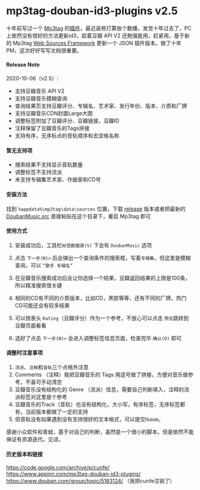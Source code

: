# mp3tag-douban-id3-plugins v2.5
十年前写过一个 [Mp3tag](https://www.mp3tag.de/en/download.html) 的[插件](https://www.appinn.com/mp3tag-douban-id3-plugins/)，最近装修打算放个数播，发觉十年过去了，PC上依然没有很好的方法更新id3，趁着豆瓣 API V2 还勉强能用，赶紧用，基于新的 Mp3tag [Web Sources Framework](https://help.mp3tag.de/main_online.html) 更新一个 JSON 插件版本。做了十年PM，这次好好写写文档很重要。



#### Release Note

2020-10-06（v2.5）:

- 支持豆瓣音乐 API V2
- 支持豆瓣音乐模糊查询
- 查询结果页支持豆瓣评分、专辑名、艺术家、发行年份、版本、介质和厂牌
- 支持豆瓣音乐CDN封面Large大图
- 调整标签附加了豆瓣评分、豆瓣链接，豆瓣ID
- 注释保留了豆瓣音乐的Tags拼接
- 支持有序，无序标点的音轨顺序和去空格名称



#### 暂无支持项

- 搜索结果不支持显示音轨数量
- 调整标签不支持流派
- 未支持专辑集艺术家、作曲家和CD号



#### 安装方法

找到 `%appdata%\mp3tag\data\sources` 位置，下载 [release](https://github.com/yoyicue/mp3tag-douban-id3-plugins/releases) 版本或者把最新的 [DoubanMusic.src](https://raw.githubusercontent.com/yoyicue/mp3tag-douban-id3-plugins/main/DoubanMusic.src) 直接粘贴在这个目录下，重启 Mp3tag 即可



#### 使用方式

1. 安装成功后，工具栏`标签数据源(S)` 下会有 `DoubanMusic` 选项

2. 点击 `下一步(N)>` 后会弹出一个查询条件的搜索框，写着`专辑集`，但这里是模糊查询，可以 `“歌手 专辑名”` 

3. 在豆瓣音乐搜索成功后会让你选择一个结果，豆瓣返回结果的上限是100条，所以精准搜索很关键

4. 相同的CD有不同的介质版本，比如CD，黑胶等等，还有不同的厂牌，热门CD可能还会有较多结果

5. 可以按表头 `Rating`（豆瓣评分）作为一个参考，不放心可以点击 `预览`跳转到豆瓣页面看看

6. 选好了点击 `下一步(N)>` 会进入调整标签信息页面，检查完毕 `确认(O)` 即可

   

#### 调整时注意事项

1. `流派`、`注释`和`音轨`三个点格外注意
2. Comments （注释）我把豆瓣音乐的 Tags 用逗号做了拼接，方便对音乐做参考，不喜可手动清空
3. 豆瓣音乐没有结构化的 Genre （流派）信息，需要自己判断填入，注释的流派标签对这里是个参考
4. 豆瓣音乐的Track（音轨）也没有结构化，大小写，有序标签，无序标签都有，当前版本都做了一定的支持
5. 但音轨没有如果遇到没有支持很好的文本格式，可以提交Issue。



感谢小众软件和青蛙，基于对自己的判断，虽然是一个很小的脚本，但是依然不能保证有资源迭代。见谅。

#### 历史版本和链接
https://code.google.com/archive/p/cunfe/
https://www.appinn.com/mp3tag-douban-id3-plugins/
https://www.douban.com/group/topic/5183124/ （我把cunfe注销了）
